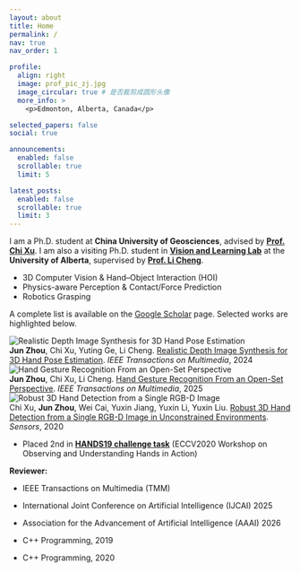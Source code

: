 ```yaml
---
layout: about
title: Home
permalink: /
nav: true
nav_order: 1

profile:
  align: right
  image: prof_pic_zj.jpg
  image_circular: true # 是否裁剪成圆形头像
  more_info: >
    <p>Edmonton, Alberta, Canada</p>

selected_papers: false
social: true

announcements:
  enabled: false
  scrollable: true
  limit: 5

latest_posts:
  enabled: false
  scrollable: true
  limit: 3
---
```


<style>
.profile {
  margin-top: -90px !important;
}

.profile-social {
  text-align: center;
}

.profile-social a {
  display: inline-block;
  margin: 0 8px;
  font-size: 1.2em;
  transition: all 0.3s ease;
}

.profile-social a:hover {
  transform: translateY(-2px);
}

/* 为不同社交平台设置品牌色彩 */
.profile-social a[title="email"] {
  color: #EA4335;
}

.profile-social a[title="GitHub"] {
  color: #333;
}

.profile-social a[title="LinkedIn"] {
  color: #0077B5;
}

.profile-social a[title="Google Scholar"] {
  color: #4285F4;
}

.profile-social a:hover {
  opacity: 0.8;
}

.profile-social i {
  width: 20px;
  text-align: center;
}

/* 增加标题之间的间距 */
h2 {
  margin-top: 2.5rem !important;
  margin-bottom: 1.5rem !important;
}

h3 {
  margin-top: 2rem !important;
  margin-bottom: 1rem !important;
}

/* 为第一个h2标题减少上边距 */
h2:first-of-type {
  margin-top: 1.5rem !important;
}
</style>

I am a Ph.D. student at **China University of Geosciences**, advised by <a href="http://grzy.cug.edu.cn/xuchi/zh_CN/index.htm" target="_blank"><b>Prof. Chi Xu</b></a>. I am also a visiting Ph.D. student in <a href="https://vision-and-learning-lab-ualberta.github.io/" target="_blank"><b>Vision and Learning Lab</b></a> at the **University of Alberta**, supervised by <a href="https://www.ece.ualberta.ca/~lcheng5/" target="_blank"><b>Prof. Li Cheng</b></a>.

- 3D Computer Vision & Hand–Object Interaction (HOI)
- Physics-aware Perception & Contact/Force Prediction
- Robotics Grasping

A complete list is available on the [Google Scholar](/publications/) page. Selected works are highlighted below.

<div class="row mb-4">
     <div class="col-md-6">
       <img src="{{ site.baseurl }}/assets/img/project/2023-TMM.png" alt="Realistic Depth Image Synthesis for 3D Hand Pose Estimation" class="img-fluid rounded shadow-sm">
     </div>
     <div class="col-md-6">
         <strong>Jun Zhou</strong>, Chi Xu, Yuting Ge, Li Cheng. <a href="https://doi.org/10.1109/TMM.2023.3330522" target="_blank">Realistic Depth Image Synthesis for 3D Hand Pose Estimation</a>. <em>IEEE Transactions on Multimedia</em>, 2024
       </div>
   </div>

<div class="row mb-4">
     <div class="col-md-6">
       <img src="{{ site.baseurl }}/assets/img/project/2025-TMM.png" alt="Hand Gesture Recognition From an Open-Set Perspective" class="img-fluid rounded shadow-sm">
     </div>
            <div class="col-md-6">
         <strong>Jun Zhou</strong>, Chi Xu, Li Cheng. <a href="https://doi.org/10.1109/TMM.2025.3535363" target="_blank">Hand Gesture Recognition From an Open-Set Perspective</a>. <em>IEEE Transactions on Multimedia</em>, 2025
       </div>
   </div>

<div class="row mb-4">
     <div class="col-md-6">
       <img src="{{ site.baseurl }}/assets/img/project/2020-Sensors.png" alt="Robust 3D Hand Detection from a Single RGB-D Image" class="img-fluid rounded shadow-sm">
     </div>
            <div class="col-md-6">
         Chi Xu, <strong>Jun Zhou</strong>, Wei Cai, Yuxin Jiang, Yuxin Li, Yuxin Liu. <a href="https://doi.org/10.3390/s20216360" target="_blank">Robust 3D Hand Detection from a Single RGB-D Image in Unconstrained Environments</a>. <em>Sensors</em>, 2020
       </div>
   </div>

- Placed 2nd in <a href="https://competitions.codalab.org/competitions/20913#results" target="_blank"><b>HANDS19 challenge task</b></a> (ECCV2020 Workshop on Observing and Understanding Hands in Action)

**Reviewer:**

- IEEE Transactions on Multimedia (TMM)
- International Joint Conference on Artificial Intelligence (IJCAI) 2025
- Association for the Advancement of Artificial Intelligence (AAAI) 2026

- C++ Programming, 2019
- C++ Programming, 2020
<!-- ## 📢 News
See the [News](/news/) page for updates.   -->
